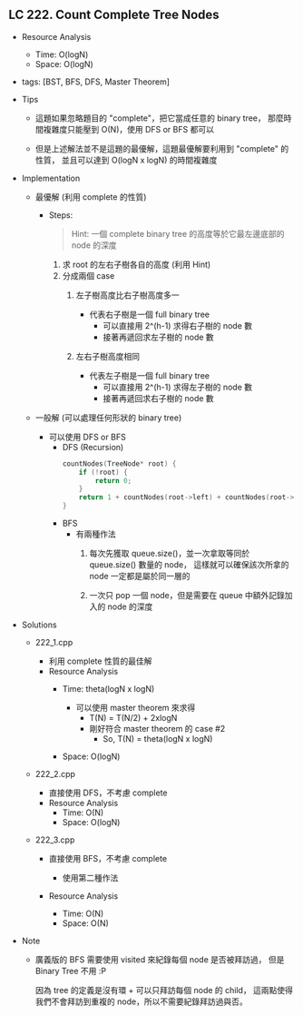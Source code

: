 ## LC 222. Count Complete Tree Nodes
- Resource Analysis
    - Time: O(logN)
    - Space: O(logN)

- tags: [BST, BFS, DFS, Master Theorem]

- Tips
    - 這題如果忽略題目的 "complete"，把它當成任意的 binary tree，
      那麼時間複雜度只能壓到 O(N)，使用 DFS or BFS 都可以
    
    - 但是上述解法並不是這題的最優解，這題最優解要利用到 "complete" 的性質，
      並且可以達到 O(logN x logN) 的時間複雜度

- Implementation
    - 最優解 (利用 complete 的性質)
        - Steps:
            > Hint: 一個 complete binary tree 的高度等於它最左邊底部的 node 的深度
            
            1. 求 root 的左右子樹各自的高度 (利用 Hint)
            2. 分成兩個 case
                1. 左子樹高度比右子樹高度多一
                    - 代表右子樹是一個 full binary tree
                        - 可以直接用 2^(h-1) 求得右子樹的 node 數
                        - 接著再遞回求左子樹的 node 數
                         
                2. 左右子樹高度相同
                    - 代表左子樹是一個 full binary tree
                        - 可以直接用 2^(h-1) 求得左子樹的 node 數  
                        - 接著再遞回求右子樹的 node 數

    - 一般解 (可以處理任何形狀的 binary tree)
        - 可以使用 DFS or BFS
            - DFS (Recursion)
                ```C++
                countNodes(TreeNode* root) {
                    if (!root) {
                        return 0;
                    }
                    return 1 + countNodes(root->left) + countNodes(root->right);
                }
                ```    
            - BFS 
                - 有兩種作法
                    1.  每次先獲取 queue.size()，並一次拿取等同於 queue.size() 數量的 node，
                        這樣就可以確保該次所拿的 node 一定都是屬於同一層的 

                    2.  一次只 pop 一個 node，但是需要在 queue 中額外記錄加入的 node 的深度      

- Solutions
    - 222_1.cpp
        - 利用 complete 性質的最佳解
        - Resource Analysis
            - Time: theta(logN x logN)
                - 可以使用 master theorem 來求得
                    - T(N) = T(N/2) + 2xlogN
                    - 剛好符合 master theorem 的 case #2 
                        - So, T(N) = theta(logN x logN)
            
            - Space: O(logN)

    - 222_2.cpp
        - 直接使用 DFS，不考慮 complete
        - Resource Analysis
            - Time: O(N)
            - Space: O(logN)
             
    - 222_3.cpp
        - 直接使用 BFS，不考慮 complete 
            - 使用第二種作法

        - Resource Analysis
            - Time: O(N)
            - Space: O(N)

- Note
    - 廣義版的 BFS 需要使用 visited 來紀錄每個 node 是否被拜訪過，
      但是 Binary Tree 不用 :P

      因為 tree 的定義是沒有環 + 可以只拜訪每個 node 的 child，
      這兩點使得我們不會拜訪到重複的 node，所以不需要紀錄拜訪過與否。 